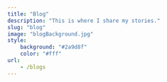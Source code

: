 ```yaml
---
title: "Blog"
description: "This is where I share my stories."
slug: "blog"
image: "blogBackground.jpg"
style:
    background: "#2a9d8f"
    color: "#fff"
url:
    - /blogs
---
```

